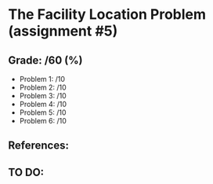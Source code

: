 # The Facility Location Problem (assignment #5)

## Grade: /60 (%)

- Problem 1: /10
- Problem 2: /10
- Problem 3: /10
- Problem 4: /10
- Problem 5: /10
- Problem 6: /10

## References:

## TO DO:
